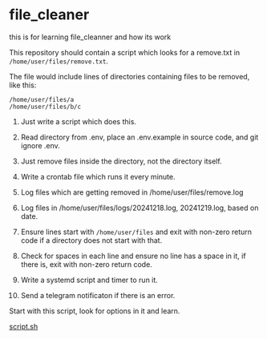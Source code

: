 # file_cleaner
this is for learning file_cleanner and how its work

This repository should contain a script which looks for a remove.txt in `/home/user/files/remove.txt`.

The file would include lines of directories containing files to be removed, like this:

```
/home/user/files/a
/home/user/files/b/c
```

1) Just write a script which does this.

2) Read directory from .env, place an .env.example in source code, and git ignore .env.

3) Just remove files inside the directory, not the directory itself.

4) Write a crontab file which runs it every minute.

5) Log files which are getting removed in /home/user/files/remove.log

6) Log files in /home/user/files/logs/20241218.log, 20241219.log, based on date.

7) Ensure lines start with `/home/user/files` and exit with non-zero return code if a directory does not start with that.

8) Check for spaces in each line and ensure no line has a space in it, if there is, exit with non-zero return code.

9) Write a systemd script and timer to run it.

10) Send a telegram notificaton if there is an error.

Start with this script, look for options in it and learn.

[script.sh](https://gist.github.com/aminvakil/6fba2c389b57c7dab0cdb2009f50c8e2)

